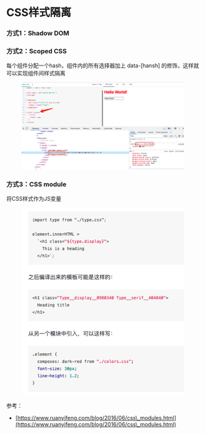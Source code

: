 # CSS样式隔离

### 方式1：Shadow DOM



### 方式2：Scoped CSS

每个组件分配一个hash，组件内的所有选择器加上 data-\[hansh] 的修饰，这样就可以实现组件间样式隔离

<figure><img src="../../.gitbook/assets/image (1).png" alt=""><figcaption></figcaption></figure>

###

### 方式3：CSS module

将CSS样式作为JS变量

<figure><img src="../../.gitbook/assets/image (3).png" alt=""><figcaption></figcaption></figure>



参考：

* [https://www.ruanyifeng.com/blog/2016/06/css\_modules.html](https://www.ruanyifeng.com/blog/2016/06/css\_modules.html)





